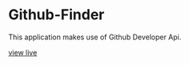 # Github-Finder

This application makes use of Github Developer Api.


[view live](https://githubfinderadeku1997.netlify.app/)
